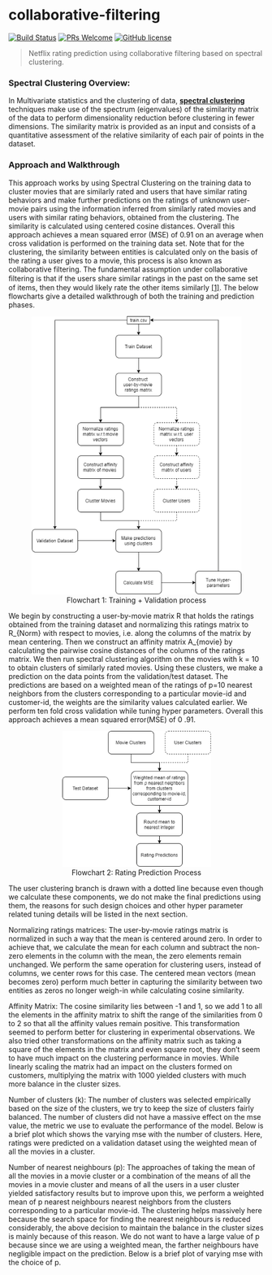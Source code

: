 # collaborative-filtering
 [![Build Status](https://img.shields.io/travis/npm/npm/latest.svg?style=flat-square)]() [![PRs Welcome](https://img.shields.io/badge/PRs-welcome-brightgreen.svg?style=flat-square)](http://makeapullrequest.com) [![GitHub license](https://img.shields.io/badge/license-MIT-blue.svg?style=flat-square)]()
> 
> Netflix rating prediction using collaborative filtering based on spectral clustering.
### Spectral Clustering Overview:
In Multivariate statistics and the clustering of data, [**spectral clustering**]([https://en.wikipedia.org/wiki/Spectral_clustering](https://en.wikipedia.org/wiki/Spectral_clustering)) techniques make use of the spectrum (eigenvalues) of the similarity matrix of the data to perform dimensionality reduction before clustering in fewer dimensions. The similarity matrix is provided as an input and consists of a quantitative assessment of the relative similarity of each pair of points in the dataset. 

### Approach and Walkthrough
This approach works by using Spectral Clustering on the training data to cluster movies that are similarly rated and users that have similar rating behaviors and make further predictions on the ratings of unknown user-movie pairs using the information inferred from similarly rated movies and users with similar rating behaviors, obtained from the clustering. The similarity is calculated using centered cosine distances. Overall this approach achieves a mean squared error (MSE) of 0.91 on an average when cross validation is performed on the training data set. Note that for the clustering, the similarity between entities is calculated only on the basis of the rating a user gives to a movie, this process is also known as collaborative filtering. The fundamental assumption under collaborative ﬁltering is that if the users share similar ratings in the past on the same set of items, then they would likely rate the other items similarly​ [[1]](https://ieeexplore.ieee.org/document/8400447)​. 
The below flowcharts give a detailed walkthrough of both the training and prediction phases.  

<p align="center">
  <img width="413" height="547" src="images/clustering-Page-1.png"> </br>
 Flowchart 1: Training + Validation process
</p>

We begin by constructing a user-by-movie matrix R that holds the ratings obtained from the training dataset and normalizing this ratings matrix to R_{Norm} with respect to movies, i.e. along the columns of the matrix by mean centering. Then we construct an affinity matrix A_{movie} by calculating the pairwise cosine distances of the columns of the ratings matrix. We then run spectral clustering algorithm on the movies with k = 10 to obtain clusters of similarly rated movies. Using these clusters, we make a prediction on the data points from the validation/test dataset. The predictions are based on a weighted mean of the ratings of p=10 nearest neighbors from the clusters corresponding to a particular movie-id and customer-id, the weights are the similarity values calculated earlier. We perform ten fold cross validation while tuning hyper parameters. Overall this approach achieves a mean squared error(MSE) of 0 .91.

<p align="center">
  <img width="293" height="267" src="images/clustering-Copy of Page-1.png"> </br>
 Flowchart 2: Rating Prediction Process 
</p>
 
The user clustering branch is drawn with a dotted line because even though we calculate these components, we do not make the final predictions using them, the reasons for such design choices and other hyper parameter related tuning details will be listed in the next section. 
 
Normalizing ratings matrices: The user-by-movie ratings matrix is normalized in such a way that the mean is centered around zero. In order to achieve that, we calculate the mean for each column and subtract the non-zero elements in the column with the mean, the zero elements remain unchanged. We perform the same operation for clustering users, instead of columns, we center rows for this case. The centered mean vectors (mean becomes zero) perform much better in capturing the similarity between two entities as zeros no longer weigh-in while calculating cosine similarity. 
 
Affinity Matrix: The cosine similarity lies between -1 and 1, so we add 1 to all the elements in the affinity matrix to shift the range of the similarities from 0 to 2 so that all the affinity values remain positive. This 
transformation seemed to perform better for clustering in experimental observations. We also tried other transformations on the affinity matrix such as taking a square of the elements in the matrix and even square root, they don’t seem to have much impact on the clustering performance in movies. While linearly scaling the matrix had an impact on the clusters formed on customers, multiplying the matrix with 1000 yielded clusters with much more balance in the cluster sizes. 
 
Number of clusters (k): The number of clusters was selected empirically based on the size of the clusters, we try to keep the size of clusters fairly balanced. The number of clusters did not have a massive effect on the mse value, the metric we use to evaluate the performance of the model. Below is a brief plot which shows the varying mse with the number of clusters. Here, ratings were predicted on a validation dataset using the weighted mean of all the movies in a cluster. 
 
Number of nearest neighbours (p): The approaches of taking the mean of all the movies in a movie cluster or a combination of the means of all the movies in a movie cluster and means of all the users in a user cluster yielded satisfactory results but to improve upon this, we perform a weighted mean of p nearest neighbours nearest neighbors from the clusters corresponding to a particular movie-id. The clustering helps massively here because the search space for finding the nearest neighbours is reduced considerably, the above decision to maintain the balance in the cluster sizes is mainly because of this reason. We do not want to have a large value of p because since we are using a weighted mean, the farther neighbours have negligible impact on the prediction. Below is a brief plot of varying mse with the choice of p. 
